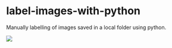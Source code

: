 # label-images-with-python
Manually labelling of images saved in a local folder using python.

![](how-to-use.gif)
